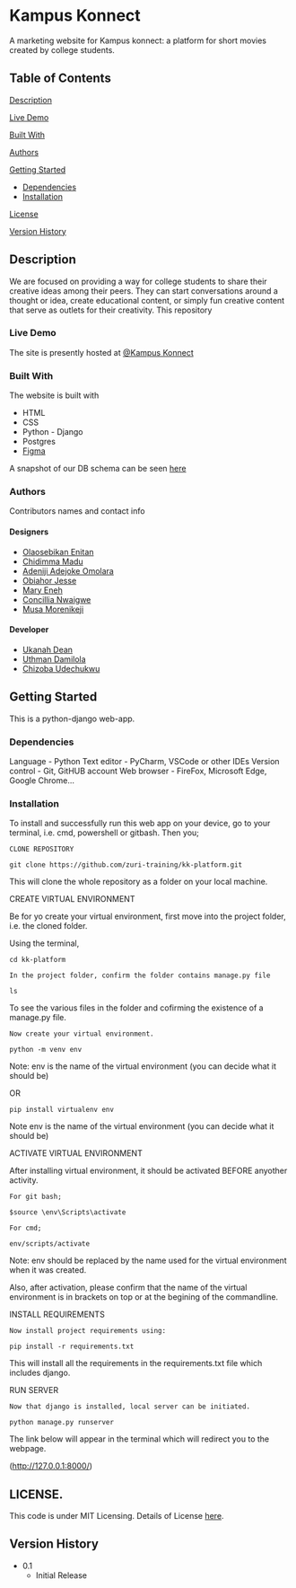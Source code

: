 # Kampus Konnect

A marketing website for Kampus konnect: a platform for short movies created by college students.

## Table of Contents

[Description](#desc)

[Live Demo](#demo)

[Built With](#built)

[Authors](#authors)

[Getting Started](#started)

* [Dependencies](#depend)
* [Installation](#install)

[License](#license)

[Version History](#version)


<a name="desc"></a>

## Description

We are focused on providing a way for college students to share their creative ideas among their peers. They can start conversations around a thought or idea, create educational content, or simply fun creative content that serve as outlets for their creativity. This repository 

<a name="demo"></a>
### Live Demo

The site is presently hosted at [@Kampus Konnect](https://kampus-konnect.netlify.app)

<a name="built"></a>
### Built With

The website is built with
- HTML
- CSS
- Python - Django
- Postgres
- [Figma](https://www.figma.com/file/lylckSVblnwTfXIxcl3bNE/Video-Display?node-id=179%3A438)

A snapshot of our DB schema can be seen [here](https://app.diagrams.net/#G1wtzgJG3QADuNnowGzx___eC6y_d1ihZA) 

<a name="authors"></a>
### Authors

Contributors names and contact info

#### Designers
- [Olaosebikan Enitan](https://github.com/orgs/zuri-training/people/hennyitan)
- [Chidimma Madu](https://github.com/orgs/zuri-training/people/Mara-mma)
- [Adeniji Adejoke Omolara](https://github.com/orgs/zuri-training/people/AdenijiOmolara)
- [Obiahor Jesse](https://github.com/orgs/zuri-training/people/Jessesnr)
- [Mary Eneh](https://github.com/orgs/zuri-training/people/Mary-Eneh)
- [Concillia Nwaigwe](https://github.com/orgs/zuri-training/people/Lyia-n)
- [Musa Morenikeji](https://github.com/orgs/zuri-training/people/M-Morenny-M-36)

#### Developer 

- [Ukanah Dean](https://github.com/orgs/zuri-training/people/Harrylever)
- [Uthman Damilola](https://github.com/orgs/zuri-training/people/D-uth)
- [Chizoba Udechukwu](https://github.com/orgs/zuri-training/people/videlleudeh)

<a name="started"></a>
## Getting Started

This is a python-django web-app.

<a name="depend"></a>
### Dependencies

Language - Python
Text editor - PyCharm, VSCode or other IDEs
Version control - Git, GitHUB account
Web browser - FireFox, Microsoft Edge, Google Chrome...

<a name="install"></a>
### Installation

To install and successfully run this web app on your device, go to your terminal, i.e. cmd, powershell or gitbash. Then you;

    CLONE REPOSITORY

    git clone https://github.com/zuri-training/kk-platform.git


This will clone the whole repository as a folder on your local machine.

CREATE VIRTUAL ENVIRONMENT

Be for yo create your virtual environment, first move into the project folder, i.e. the cloned folder.

Using the terminal,

    cd kk-platform

    In the project folder, confirm the folder contains manage.py file

    ls

To see the various files in the folder and cofirming the existence of a manage.py file.

    Now create your virtual environment.

    python -m venv env

Note: env is the name of the virtual environment (you can decide what it should be)

OR

    pip install virtualenv env

Note env is the name of the virtual environment (you can decide what it should be)

ACTIVATE VIRTUAL ENVIRONMENT

After installing virtual environment, it should be activated BEFORE anyother activity.

    For git bash;

    $source \env\Scripts\activate

    For cmd;

    env/scripts/activate


Note: env should be replaced by the name used for  the virtual environment when it was created.


Also, after activation, please confirm that the name of the virtual environment is in brackets on top or at the begining of the commandline.


INSTALL REQUIREMENTS


    Now install project requirements using:

    pip install -r requirements.txt


This will install all the requirements in the requirements.txt file which includes django.


RUN SERVER


    Now that django is installed, local server can be initiated.

    python manage.py runserver


The link below will appear in the terminal which will redirect you to the webpage. 

(http://127.0.0.1:8000/)


<a name="license"></a>
## LICENSE. 

This code is under MIT Licensing. Details of License [here](License).

<a name="version"></a>
## Version History

* 0.1
    * Initial Release
